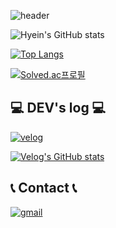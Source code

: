 ![header](https://capsule-render.vercel.app/api?type=waving&color=timeGradient&height=300&section=header&text=Welcome%20dongmlee's%20github👋&fontSize=55)


![Hyein's GitHub stats](https://github-readme-stats.vercel.app/api?username=skdddfhg123&show_icons=true&theme=radical)

[![Top Langs](https://github-readme-stats.vercel.app/api/top-langs/?username=skdddfhg123)](https://github.com/anuraghazra/github-readme-stats)

[![Solved.ac프로필](http://mazassumnida.wtf/api/generate_badge?boj=skdddfhg123)](https://solved.ac/skdddfhg2)

## 💻 DEV's log 💻
[![velog](https://img.shields.io/badge/Velog-20c997?style=for-the-badge&logo=Vimeo&logoColor=white)](https://follow-roadmap.tistory.com/)

[![Velog's GitHub stats](https://velog-readme-stats.vercel.app/api?name=skdddfhg123)](https://github.com/bi-sz/velog-readme-stats)

## 📞 Contact 📞
[![gmail](https://img.shields.io/badge/Gmail-EA4335?style=for-the-badge&logo=Gmail&logoColor=white)](mailto:42.4.dongmlee@gmail.com)

